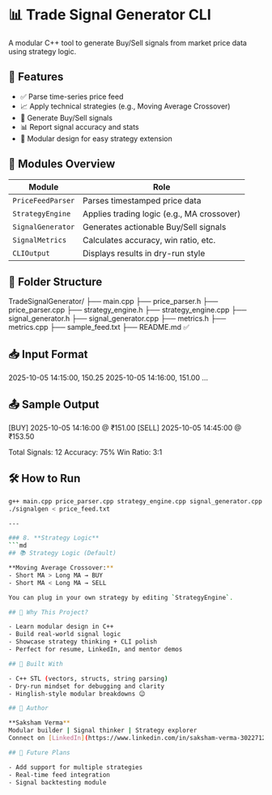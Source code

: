 # 📊 Trade Signal Generator CLI
A modular C++ tool to generate Buy/Sell signals from market price data using strategy logic.

## 🚀 Features
- ✅ Parse time-series price feed
- 📈 Apply technical strategies (e.g., Moving Average Crossover)
- 🔔 Generate Buy/Sell signals
- 📊 Report signal accuracy and stats
- 🧱 Modular design for easy strategy extension

## 🧩 Modules Overview

| Module | Role |
|--------|------|
| `PriceFeedParser` | Parses timestamped price data |
| `StrategyEngine` | Applies trading logic (e.g., MA crossover) |
| `SignalGenerator` | Generates actionable Buy/Sell signals |
| `SignalMetrics` | Calculates accuracy, win ratio, etc. |
| `CLIOutput` | Displays results in dry-run style |

## 📂 Folder Structure
TradeSignalGenerator/
├── main.cpp
├── price_parser.h
├── price_parser.cpp
├── strategy_engine.h
├── strategy_engine.cpp
├── signal_generator.h
├── signal_generator.cpp
├── metrics.h
├── metrics.cpp
├── sample_feed.txt
├── README.md ✅



## 📥 Input Format
2025-10-05 14:15:00, 150.25
2025-10-05 14:16:00, 151.00 
...
## 📤 Sample Output
[BUY] 2025-10-05 14:16:00 @ ₹151.00
[SELL] 2025-10-05 14:45:00 @ ₹153.50

Total Signals: 12 
Accuracy: 75% 
Win Ratio: 3:1

## 🛠️ How to Run

```bash
g++ main.cpp price_parser.cpp strategy_engine.cpp signal_generator.cpp metrics.cpp -o signalgen
./signalgen < price_feed.txt

---

### 8. **Strategy Logic**
```md
## 📚 Strategy Logic (Default)

**Moving Average Crossover:**
- Short MA > Long MA → BUY
- Short MA < Long MA → SELL

You can plug in your own strategy by editing `StrategyEngine`.

## 🧠 Why This Project?

- Learn modular design in C++
- Build real-world signal logic
- Showcase strategy thinking + CLI polish
- Perfect for resume, LinkedIn, and mentor demos

## 🧱 Built With

- C++ STL (vectors, structs, string parsing)
- Dry-run mindset for debugging and clarity
- Hinglish-style modular breakdowns 😉

## 🙌 Author

**Saksham Verma**  
Modular builder | Signal thinker | Strategy explorer  
Connect on [LinkedIn](https://www.linkedin.com/in/saksham-verma-302271285/) | Showcase your streaks 💥

## 📌 Future Plans

- Add support for multiple strategies
- Real-time feed integration
- Signal backtesting module
